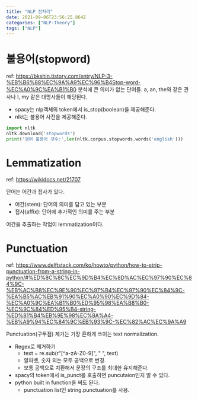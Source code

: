 ```yaml
---
title: "NLP 전처리"
date: 2021-09-06T23:56:25.864Z
categories: ["NLP-Theory"]
tags: ["NLP"]
---
```

# 불용어(stopword)
ref: https://bkshin.tistory.com/entry/NLP-3-%EB%B6%88%EC%9A%A9%EC%96%B4Stop-word-%EC%A0%9C%EA%B1%B0
분석에 큰 의미가 없는 단어들. a, an, the와 같은 관사나 I, my 같은 대명사들이 해당된다.

- spacy는 nlp객체의 token에서 is_stop(boolean)을 제공해준다.
- nlkt는 불용어 사전을 제공해준다.
```python
import nltk
nltk.download('stopwords')
print('영어 불용어 갯수:',len(nltk.corpus.stopwords.words('english')))
```

# Lemmatization
ref: https://wikidocs.net/21707

단어는 어간과 접사가 있다.
- 어간(stem): 단어의 의미를 담고 있는 부분
- 접사(affix): 단어에 추가적인 의미를 주는 부분

어간을 추출하는 작업이 lemmatization이다.


# Punctuation
ref: https://www.delftstack.com/ko/howto/python/how-to-strip-punctuation-from-a-string-in-python/#%ED%8C%8C%EC%9D%B4%EC%8D%AC%EC%97%90%EC%84%9C-%EB%AC%B8%EC%9E%90%EC%97%B4%EC%97%90%EC%84%9C-%EA%B5%AC%EB%91%90%EC%A0%90%EC%9D%84-%EC%A0%9C%EA%B1%B0%ED%95%98%EA%B8%B0-%EC%9C%84%ED%95%B4-string-%ED%81%B4%EB%9E%98%EC%8A%A4-%EB%A9%94%EC%84%9C%EB%93%9C-%EC%82%AC%EC%9A%A9

Punctuation(구두점) 제거는 가장 흔하게 쓰이는 text normalization.
- Regex로 제거하기
  - text = re.sub(r"[^a-zA-Z0-9]", " ", text)
  - 알파벳, 숫자 외는 모두 공백으로 변경.
  - 보통 공백으로 치환해서 문장의 구조를 최대한 유지해준다.
- spacy의 token에서 is_punct를 호출하면 puncutaion인지 알 수 있다.
- python built in function을 써도 된다.
  - punctuation list인 string.punctuation를 사용.
